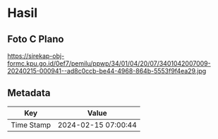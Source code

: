 # Hasil

## Foto C Plano

https://sirekap-obj-formc.kpu.go.id/0ef7/pemilu/ppwp/34/01/04/20/07/3401042007009-20240215-000941--ad8c0ccb-be44-4968-864b-5553f9f4ea29.jpg


## Metadata

| Key        | Value               |
| ---------- | ------------------- |
| Time Stamp | 2024-02-15 07:00:44 |



